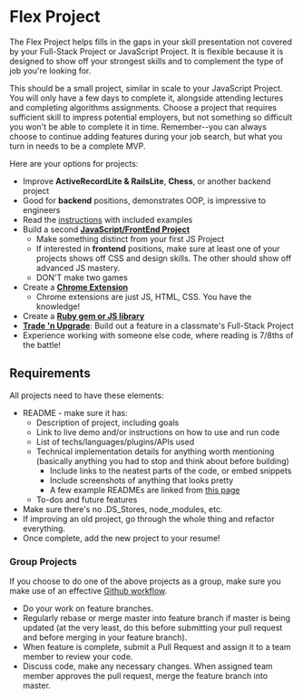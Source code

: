 # Flex Project

The Flex Project helps fills in the gaps in your skill presentation not covered by your Full-Stack Project or JavaScript Project. It is flexible because it is designed to show off your strongest skills and to complement the type of job you're looking for.

This should be a small project, similar in scale to your JavaScript Project. You will only have a few days to complete it, alongside attending lectures and completing algorithms assignments. Choose a project that requires sufficient skill to impress potential employers, but not something so difficult you won't be able to complete it in time. Remember--you can always choose to continue adding features during your job search, but what you turn in needs to be a complete MVP.

Here are your options for projects:

* Improve **ActiveRecordLite & RailsLite**, **Chess**, or another backend project
 * Good for **backend** positions, demonstrates OOP, is impressive to engineers
 * Read the [instructions](code_intensive.md) with included examples
* Build a second **[JavaScript/FrontEnd Project](js_project.md)**
  * Make something distinct from your first JS Project
  * If interested in **frontend** positions, make sure at least one of your projects shows off CSS and design skills. The other should show off advanced JS mastery.
  * DON'T make two games
* Create a **[Chrome Extension](chrome_extension.md)**
  * Chrome extensions are just JS, HTML, CSS. You have the knowledge!
* Create a **[Ruby gem or JS library](gem_or_library.md)**
* **[Trade 'n Upgrade](trade_upgrade.md)**: Build out a feature in a classmate's Full-Stack Project
 * Experience working with someone else code, where reading is 7/8ths of the battle!

## Requirements

All projects need to have these elements:

 * README - make sure it has:
   * Description of project, including goals
   * Link to live demo and/or instructions on how to use and run code
   * List of techs/languages/plugins/APIs used
   * Technical implementation details for anything worth mentioning (basically anything you had to stop and think about before building)
     * Include links to the neatest parts of the code, or embed snippets
     * Include screenshots of anything that looks pretty
     * A few example READMEs are linked from [this page][this page]
   * To-dos and future features
 * Make sure there's no .DS_Stores, node_modules, etc.
 * If improving an old project, go through the whole thing and refactor everything.
 * Once complete, add the new project to your resume!

 [this page]: https://github.com/appacademy/job-search-curriculum/blob/master/self-presentation/github.md

### Group Projects

If you choose to do one of the above projects as a group, make sure you make use of an effective [Github workflow](https://www.atlassian.com/git/tutorials/syncing).

  * Do your work on feature branches.
  * Regularly rebase or merge master into feature branch if master is being updated (at the very least, do this before submitting your pull request and before merging in your feature branch).
  * When feature is complete, submit a Pull Request and assign it to a team member to review your code.
  * Discuss code, make any necessary changes. When assigned team member approves the pull request, merge the feature branch into master.
